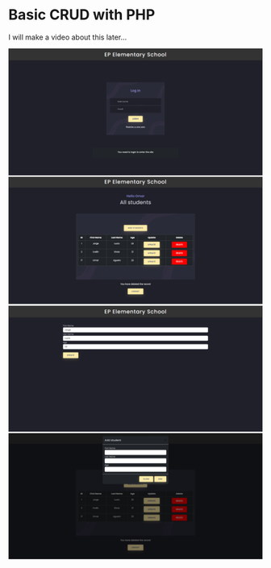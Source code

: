 # Basic CRUD with PHP
I will make a video about this later...

![1](preview/1.png)
![2](preview/2.png)
![3](preview/3.png)
![4](preview/4.png)
